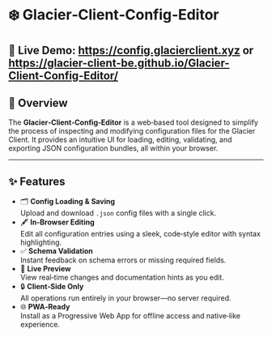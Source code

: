 # ❄️ Glacier‑Client‑Config‑Editor

🔗 **Live Demo:** https://config.glacierclient.xyz
or
https://glacier-client-be.github.io/Glacier-Client-Config-Editor/
---

## 📖 Overview

The **Glacier‑Client‑Config‑Editor** is a web‑based tool designed to simplify the process of inspecting and modifying configuration files for the Glacier Client. It provides an intuitive UI for loading, editing, validating, and exporting JSON configuration bundles, all within your browser.

---

## ✨ Features

- 🗂️ **Config Loading & Saving**  
  Upload and download `.json` config files with a single click.  
- 🖋️ **In‑Browser Editing**  
  Edit all configuration entries using a sleek, code‑style editor with syntax highlighting.  
- ✅ **Schema Validation**  
  Instant feedback on schema errors or missing required fields.  
- 🔄 **Live Preview**  
  View real‑time changes and documentation hints as you edit.  
- 🔒 **Client‑Side Only**  
  All operations run entirely in your browser—no server required.  
- 🌐 **PWA‑Ready**  
  Install as a Progressive Web App for offline access and native‑like experience.
